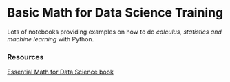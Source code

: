 # Basic Math for Data Science Training
Lots of notebooks providing examples on how to do *calculus, statistics and machine learning* with Python.

### Resources
[Essential Math for Data Science book](https://www.amazon.com/Essential-Math-Data-Science-Fundamental/dp/1098102932?language=en_US&currency=BRL)